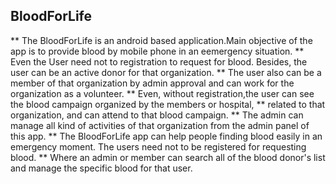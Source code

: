 ## BloodForLife

** The BloodForLife is an android  based application.Main objective of the app is to provide blood by mobile phone in an eemergency situation. 
** Even the User need not to registration to request for blood. Besides, the user can be an active donor for that organization. 
** The user also can be a member of that organization by admin approval and can work for the organization as a volunteer. 
** Even, without registration,the user can see the blood campaign organized by the members or hospital, 
** related to that organization, and can attend to that blood campaign.
** The admin can manage all kind of activities of that organization from the admin panel of this app.
** The BloodForLife app can help people finding blood easily in an emergency moment. The users need not to be registered for requesting blood.
** Where an admin or member can search all of the blood donor's list and manage the specific blood for that user.
